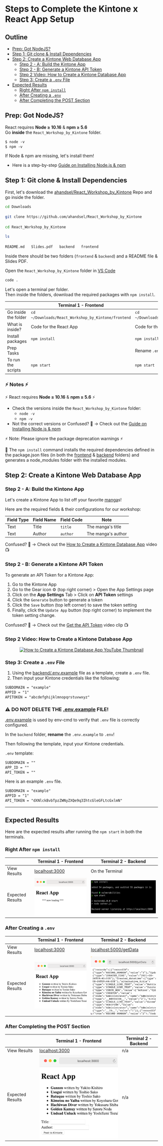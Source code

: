 # Steps to Complete the Kintone x React App Setup

## Outline <!-- omit in toc -->
* [Prep: Got NodeJS?](#prep-got-nodejs)
* [Step 1: Git clone & Install Dependencies](#step-1-git-clone--install-dependencies)
* [Step 2: Create a Kintone Web Database App](#step-2-create-a-kintone-web-database-app)
  * [Step 2 - A: Build the Kintone App](#step-2---a-build-the-kintone-app)
  * [Step 2 - B: Generate a Kintone API Token](#step-2---b-generate-a-kintone-api-token)
  * [Step 2 Video: How to Create a Kintone Database App](#step-2-video-how-to-create-a-kintone-database-app)
  * [Step 3: Create a `.env` File](#step-3-create-a-env-file)
* [Expected Results](#expected-results)
  * [Right After `npm install`](#right-after-npm-install)
  * [After Creating a `.env`](#after-creating-a-env)
  * [After Completing the POST Section](#after-completing-the-post-section)

## Prep: Got NodeJS?

React requires **Node ≥ 10.16** & **npm ≥ 5.6**  
Go **inside** the `React_Workshop_by_Kintone` folder.

```shell
$ node -v
$ npm -v
```

If Node & npm are missing, let's install them!
* Here is a step-by-step [Guide on Installing Node.js & npm](Install_NodeJS.md)

## Step 1: Git clone & Install Dependencies

First, let's download the [ahandsel/React_Workshop_by_Kintone](https://github.com/ahandsel/React_Workshop_by_Kintone) Repo and go inside the folder.

```bash
cd Downloads

git clone https://github.com/ahandsel/React_Workshop_by_Kintone

cd React_Workshop_by_Kintone
```

```bash
ls

README.md   Slides.pdf   backend   frontend
```

Inside there should be two folders (`frontend` & `backend`) and a README file & Slides PDF.

Open the `React_Workshop_by_Kintone` folder in [VS Code](https://code.visualstudio.com/docs/getstarted/tips-and-tricks#_command-line)

```bash
code .
```

Let's open a terminal per folder.  
Then inside the folders, download the required packages with `npm install`.

|                      | Terminal 1 - Frontend                               | Terminal 2 - Backend                               |
| -------------------- | --------------------------------------------------- | -------------------------------------------------- |
| Go inside the folder | `cd ~/Downloads/React_Workshop_by_Kintone/frontend` | `cd ~/Downloads/React_Workshop_by_Kintone/backend` |
| What is inside?      | Code for the React App                              | Code for the Express server                        |
| Install packages     | `npm install`                                       | `npm install`                                      |
| Prep Tasks           |                                                     | Rename `.env.example` file to `.env` beforehand    |
| To run the scripts   | `npm start`                                         | `npm start`                                        |

### ⚡ Notes ⚡ <!-- omit in toc -->

⚡ React requires **Node ≥ 10.16** & **npm ≥ 5.6** ⚡
* Check the versions inside the `React_Workshop_by_Kintone` folder:
  * `node -v`
  * `npm -v`
* Not the correct versions or Confused? 🤔 → Check out the [Guide on Installing Node.js & npm](Install_NodeJS.md)

⚡ Note: Please ignore the package deprecation warnings ⚡

🔎 The `npm install` command installs the required dependencies defined in the package.json files (in both the [frontend](frontend/package.json) & [backend](backend/package.json) folders) and generates a node_modules folder with the installed modules.

## Step 2: Create a Kintone Web Database App

### Step 2 - A: Build the Kintone App
Let's create a Kintone App to list off your favorite [manga](https://en.wikipedia.org/wiki/Manga)s!

Here are the required fields & their configurations for our workshop:

| Field Type | Field Name | Field Code | Note               |
| ---------- | ---------- | ---------- | ------------------ |
| Text       | Title      | `title`    | The manga's title  |
| Text       | Author     | `author`   | The manga's author |

Confused? 🤔 → Check out the [How to Create a Kintone Database App](https://youtu.be/pRtfn-8cf_I) video 📺  

### Step 2 - B: Generate a Kintone API Token
To generate an API Token for a Kintone App:

1. Go to the Kintone App
2. Go to the Gear icon ⚙️ (top right corner) > Open the App Settings page
3. Click on the **App Settings** Tab > Click on **API Token** settings
4. Click the `Generate` button to generate a token
5. Click the `Save` button (top left corner) to save the token setting
6. Finally, click the `Update App` button (top right corner) to implement the token setting change.

Confused? 🤔 → Check out the [Get the API Token](https://youtu.be/pRtfn-8cf_I?t=117) video clip 📺  

### Step 2 Video: How to Create a Kintone Database App

<p align="center">
  <a href="https://youtu.be/pRtfn-8cf_I">
    <img height="200" alt="How to Create a Kintone Database App YouTube Thumbnail"
      src="https://img.youtube.com/vi/pRtfn-8cf_I/hqdefault.jpg">
  </a>
</p>

### Step 3: Create a `.env` File

1. Using the [backend/.env.example](backend/.env.example) file as a template, create a `.env` file.
1. Then input your Kintone credentials like the following:

```.env
SUBDOMAIN = "example"
APPID = "1"
APITOKEN = "abcdefghijklmnopqrstuvwxyz"
```

### ⚠️ DO NOT DELETE THE [.env.example](.env.example) FILE!  <!-- omit in toc -->
[.env.example](.env.example) is used by env-cmd to verify that `.env` file is correctly configured.

In the `backend` folder, **rename** the `.env.example` to `.env`!

Then following the template, input your Kintone credentials.

`.env` template:

```.env
SUBDOMAIN = ""
APP_ID = ""
API_TOKEN = ""
```

Here is an example `.env` file.

```.env
SUBDOMAIN = "example"
APPID = "1"
API_TOKEN = "dXNlckBvbTpzZWNyZXQe9q3IhtcGleGFLtcGxlmN"
```

---

## Expected Results

Here are the expected results after running the `npm start` in both the terminals.

### Right After `npm install`

|                  | Terminal 1 - Frontend                                                                                                | Terminal 2 - Backend                                                                                                 |
| ---------------- | -------------------------------------------------------------------------------------------------------------------- | -------------------------------------------------------------------------------------------------------------------- |
| View Results     | [localhost:3000](http://localhost:3000/)                                                                             | On the Terminal                                                                                                      |
| Expected Results | ![React_v3_img/Terminal_1_A.png](https://github.com/ahandsel/img/blob/master/React_v3_img/Terminal_1_A.png?raw=true) | ![React_v3_img/Terminal_2_A.png](https://github.com/ahandsel/img/blob/master/React_v3_img/Terminal_2_A.png?raw=true) |

### After Creating a `.env`

|                  | Terminal 1 - Frontend                                                                                                | Terminal 2 - Backend                                                                                                 |
| ---------------- | -------------------------------------------------------------------------------------------------------------------- | -------------------------------------------------------------------------------------------------------------------- |
| View Results     | [localhost:3000](http://localhost:3000/)                                                                             | [localhost:5000/getData](http://localhost:5000/getData)                                                              |
| Expected Results | ![React_v3_img/Terminal_1_B.png](https://github.com/ahandsel/img/blob/master/React_v3_img/Terminal_1_B.png?raw=true) | ![React_v3_img/Terminal_2_B.png](https://github.com/ahandsel/img/blob/master/React_v3_img/Terminal_2_B.png?raw=true) |

### After Completing the POST Section

|                  | Terminal 1 - Frontend                                                                                                | Terminal 2 - Backend |
| ---------------- | -------------------------------------------------------------------------------------------------------------------- | -------------------- |
| View Results     | [localhost:3000](http://localhost:3000/)                                                                             | n/a                  |
| Expected Results | ![React_v3_img/Terminal_1_C.png](https://github.com/ahandsel/img/blob/master/React_v3_img/Terminal_1_C.png?raw=true) | n/a                  |
